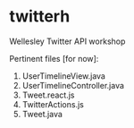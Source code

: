# twitterh
Wellesley Twitter API workshop

Pertinent files [for now]:
1. UserTimelineView.java
2. UserTimelineController.java
3. Tweet.react.js
4. TwitterActions.js
5. Tweet.java
